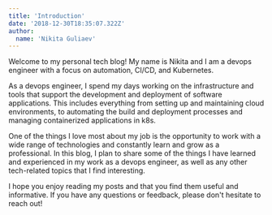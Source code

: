 ```yaml
---
title: 'Introduction'
date: '2018-12-30T18:35:07.322Z'
author:
  name: 'Nikita Guliaev'
---
```


Welcome to my personal tech blog! My name is Nikita and I am a devops engineer with a focus on automation, CI/CD, and Kubernetes.

As a devops engineer, I spend my days working on the infrastructure and tools that support the development and deployment of software applications. This includes everything from setting up and maintaining cloud environments, to automating the build and deployment processes and managing containerized applications in k8s.

One of the things I love most about my job is the opportunity to work with a wide range of technologies and constantly learn and grow as a professional. In this blog, I plan to share some of the things I have learned and experienced in my work as a devops engineer, as well as any other tech-related topics that I find interesting.

I hope you enjoy reading my posts and that you find them useful and informative. If you have any questions or feedback, please don't hesitate to reach out!
